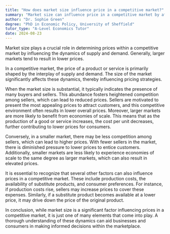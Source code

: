 ```yaml
---
title: "How does market size influence price in a competitive market?"
summary: "Market size can influence price in a competitive market by affecting supply and demand dynamics, with larger markets potentially leading to lower prices."
author: "Dr. Sophie Green"
degree: "PhD in Economic Policy, University of Sheffield"
tutor_type: "A-Level Economics Tutor"
date: 2024-08-23
---
```


Market size plays a crucial role in determining prices within a competitive market by influencing the dynamics of supply and demand. Generally, larger markets tend to result in lower prices.

In a competitive market, the price of a product or service is primarily shaped by the interplay of supply and demand. The size of the market significantly affects these dynamics, thereby influencing pricing strategies.

When the market size is substantial, it typically indicates the presence of many buyers and sellers. This abundance fosters heightened competition among sellers, which can lead to reduced prices. Sellers are motivated to present the most appealing prices to attract customers, and this competitive environment often results in lower overall prices. Moreover, larger markets are more likely to benefit from economies of scale. This means that as the production of a good or service increases, the cost per unit decreases, further contributing to lower prices for consumers.

Conversely, in a smaller market, there may be less competition among sellers, which can lead to higher prices. With fewer sellers in the market, there is diminished pressure to lower prices to entice customers. Additionally, smaller markets are less likely to experience economies of scale to the same degree as larger markets, which can also result in elevated prices.

It is essential to recognize that several other factors can also influence prices in a competitive market. These include production costs, the availability of substitute products, and consumer preferences. For instance, if production costs rise, sellers may increase prices to cover these expenses. Similarly, if a substitute product becomes available at a lower price, it may drive down the price of the original product.

In conclusion, while market size is a significant factor influencing prices in a competitive market, it is just one of many elements that come into play. A thorough understanding of these dynamics can aid businesses and consumers in making informed decisions within the marketplace.
    